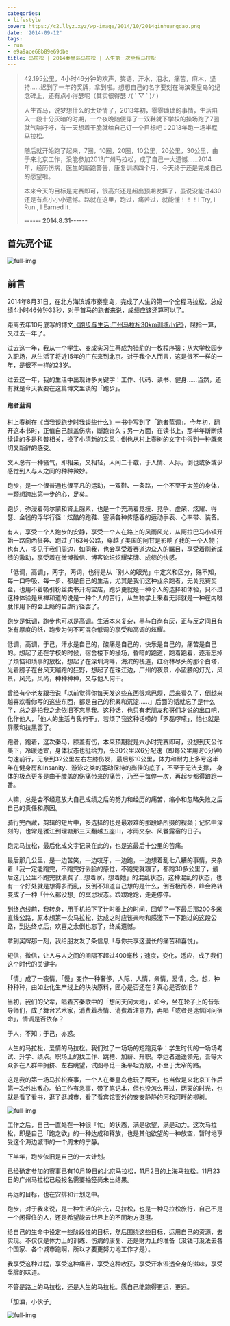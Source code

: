 ```yaml
---
categories:
- lifestyle
cover: https://c2.llyz.xyz/wp-image/2014/10/2014qinhuangdao.png
date: '2014-09-12'
tags:
- run
- e9a9ace68b89e69dbe
title: 马拉松 | 2014秦皇岛马拉松 | 人生第一次全程马拉松
---
```


> 42.195公里，4小时46分钟的欢声，笑语，汗水，泪水，痛苦，麻木，坚持......迟到了一年的奖牌，拿到啦。想想自己的名字要刻在海滨秦皇岛的纪念碑上，还有点小得瑟呢（其实很得瑟 ﾉ( ´ ▽ \` )ﾉ )
> 
> 人生首马，说梦想什么的太矫情了，2013年初，零零琐琐的事情，生活陷入一段十分灰暗的时期，一个夜晚随便穿了一双鞋就下学校的操场跑了7圈就气喘吁吁，有一天想着干脆就给自己订一个目标吧：2013年跑一场半程马拉松。
> 
> 随后就开始跑了起来，7圈，10圈，20圈，10公里，20公里，30公里，由于来北京工作，没能参加2013广州马拉松，成了自己一大遗憾......2014年，经历伤病，医生的断跑警告，康复训练四个月，今天终于还是完成自己的愿望啦。
> 
> 本来今天的目标是完赛即可，很高兴还是超出预期发挥了，虽说没能进430还是有点小小小遗憾。路就在这里，跑过，痛苦过，就能懂！！！I Try, I Run , I Earned it.
> 
> **\------ 2014.8.31------**

## 首先亮个证

![full-img](https://c2.llyz.xyz/wp-image/2014/10/2014qinhuangdao.png)

## 前言

2014年8月31日，在北方海滨城市秦皇岛，完成了人生的第一个全程马拉松，总成绩4小时46分钟33秒，对于首马的跑者来说，成绩应该还算可以了。

距离去年10月底写的博文[《跑步与生活:广州马拉松30km训练小记》](https://luolei.org/guangzhou-marathon-30km-run/)，屈指一算，又过去一年了。

过去这一年，我从一个学生、变成实习生再成为[猎豹](https://www.cmcm.com)的一枚程序猿：从大学校园步入职场，从生活了将近15年的广东来到北京。对于我个人而言，这是很不一样的一年，是很不一样的23岁。

过去这一年，我的生活中出现许多关键字：工作、代码、读书、健身……当然，还有就是今天我要在这篇博文里谈的「跑步」。

#### 跑者蓝调

村上春树在[《当我谈跑步时我谈些什么》](https://book.douban.com/subject/3369600/)一书中写到了「跑者蓝调」。今年初，翻开这本书时，正值自己膝盖伤病，断跑许久；另一方面，在读书上，那半年断断续续读的多是科普相关，换了小清新的文风；倒也从村上春树的文字中得到一种既亲切又新鲜的感受。

文人总有一种骚气，即相亲，又相轻，人间二十载，于人情、人际，倒也或多或少感觉到人与人之间的种种微妙。

跑步，是一个很普通也很平凡的运动，一双鞋、一条路，一个不至于太差的身体，一颗想跨出第一步的心，足矣。

跑步，弥漫着荷尔蒙和肾上腺素，也是一个充满着竞技、竞争、虚荣、炫耀、得瑟、金钱的浮华行径：炫酷的跑鞋、塞满各种传感器的运动手表、心率带、装备。

有人，享受一个人跑步的安静，享受一个人在路上的风雨风光，从阿拉巴马小镇开始一路向西狂奔、跑过了163号公路，穿越了美国的阿甘是影响了我的一个人物；也有人，多见于我们周边，如同我，也会享受着赛道边众人的瞩目，享受着刷新成绩的激动，享受着在微博微信、博客论坛炫耀奖牌、成绩的快感。

「低调，高调」，两字，两词，也得是从「别人的眼光」中定义和区分，殊不知，每一口呼吸、每一步、都是自己的生活，尤其是我们这种业余跑者，无关竞赛奖金，也用不着吸引粉丝卖书开淘宝店，跑步更就是一种个人的选择和体验，只不过这种体验是从禅和道的说是一种个人的苦行，从生物学上来看无非就是一种在内啡肽作用下的会上瘾的自虐行径罢了。

跑步是低调，跑步也可以是高调。生活本来复杂，黑与白尚有灰，正与反之间且有张有厚度的纸，跑步为何不可混杂低调的享受和高调的炫耀。

低调，高调，于己，汗水是自己的，酸痛是自己的，快乐是自己的，痛苦是自己的。想起了还在学校的时候，宿舍楼下的操场，昏暗的跑道，跑着跑着，逐渐忘掉了烦恼和琐事的放松，想起了在深圳湾畔，海滨的栈道，红树林尽头的那个白塔，光着膀子在台风天蹦跑的狂野，想起了在珠江边，广州的夜景，小蛮腰的灯光，风景，风光，风尚，种种种种，又与他人何干。

曾经有个老友跟我说「以前觉得你每天发这些东西很鸡巴烦，后来看久了，倒越来越喜欢看你写的这些东西，都是自己的积累和沉淀……」后面的话就忘了是什么了，总之是拍我之余依旧不忘黑我。这种话，也只有老朋友和哥们才说的出口吧，化作他人，「他人的生活与我何干」，若烦了我这种话唠的「罗磊啰嗦」，怕也就是屏蔽和拉黑罢了。

跑者，跑着，这次秦马，膝盖有伤，本来预期就是六小时完赛即可，没想到天公作美下，冷暖适宜，身体状态也挺给力，头30公里以6分配速（即每公里用时6分钟）匀速前行，无奈到32公里左右左膝伤发，最后那10公里，体力和耐力上多亏这半年在健身房和Insanity、游泳之类的运动保持的尚佳的底子，不至于无法支撑， 身体的极点更多是由于膝盖的伤痛带来的痛苦，乃至于每停一次，再起步都得踉跄一番。

人嘛，总是会不经意放大自己成绩之后的努力和经历的痛苦，缩小和忽略失败之后自己的责任和原因。

骑行完西藏，剪辑的短片中，多选择的也是最艰难的那段路所摄的视频；记忆中深刻的，也常是雅江到理塘那三天翻越五座山，冰雨交杂、风餐露宿的日子。

跑完马拉松，最后化成文字记录在此的，也是这最后十公里的苦痛。

最后那几公里，是一边苦笑，一边咬牙，一边跑，一边想着乱七八糟的事情，夹杂着「我一定能跑完，不跑完好丢脸的感觉，不跑完就糗了，都跑30多公里了，最后这几公里不跑完就浪费了…想着家，想着她」的混乱状态，这种混乱的状态，也有一个好处就是想得多而乱，反倒不知道自己想的是什么，倒否极而泰，峰会路转变成了一种「什么都没想」的冥思状态。踉踉跄跄，走走停停。

到终点线前，我转身，用手机拍下了计时器上的时间，回望了一下最后那200多米直线公路，原本想第一次马拉松，达成之时应该亲吻和感激下一下跑过的这段公路，到达终点后，欢喜之余倒也忘了，终成遗憾。

拿到奖牌那一刻，我给朋友发了条信息「与你共享这漫长的痛苦和喜悦」。

短信，微信，让人与人之间的间隔不超过400毫秒；速度，变化，适应，成了我们这个时代的关键字。

「情」成了一夜情，「慢」变作一种奢侈，人际，人情，亲情，爱情，念，想，种种种种，由如业化生产线上的块块原料，匠心是否还在？真心是否依旧？

当初，我们的父辈，唱着齐秦歌中的「想问天问大地」，如今，坐在轮子上的音乐导师们，成了舞台艺术家，消费着表情、消费着注意力，再唱「或者是迷信问问宿命」，情调是否依存？

于人，不知；于己，亦惑。

人生的马拉松，爱情的马拉松。我们过了一场场的短跑竞争：学生时代的一场场考试、升学、绩点。职场上的找工作、跳槽、加薪、升职。幸运者遥遥领先，吾等大众多在人群中拥挤、左右眺望，试图寻觅一条平坦宽敞，不至于太窄的路。

这是我的第一场马拉松赛事，一个人在秦皇岛也玩了两天，也当做是来北京工作后第一次外出散心。怕工作有急事，带了笔记本，但也没怎么开过，两天的时光，也就是看了看书，逛了逛城市，看了看宾馆窗外的安安静静的河和河畔的柳树。

![full-img](https://c2.llyz.xyz/wp-image/2014/10/marathon4.jpg)

工作之后，自己一直处在一种很「忙」的状态，满是欲望，满是动力。这次马拉松，即是自己「跑之欲」的一种达成和释放，也是其他欲望的一种放空，暂时地享受这个海边城市的一个周末的宁静。

下半年，跑步依旧是自己的一大计划。

已经确定参加的赛事已有10月19日的北京马拉松，11月2日的上海马拉松。11月23日的广州马拉松已经报名需要抽签尚未出结果。

再远的目标，也在安排和计划之中。

跑步，对于我来说，是一种生活的补充，马拉松，也是一种马拉松旅行，自己不是一个闲得住的人，还是希望能去世界上的不同地方逛逛。

给自己的生命中设定一些阶段性的目标，然后围绕这些目标，运用自己的资源，去实现。不仅仅是体力上的训练、伤病的康复、还是财力上的准备（没钱可没法去各个国家、各个城市跑啊，所以才要更努力地工作才是）。

我享受这种过程，享受这种痛苦，享受这种收获，享受汗水湿透全身的滋味，享受奖牌的味道。

不管是路上的马拉松，还是人生的马拉松。愿自己能跑得更远，更远。

「加油，小伙子」

![full-img](https://c2.llyz.xyz/wp-image/2014/10/marathon2.jpg)
